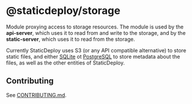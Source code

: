 # @staticdeploy/storage

Module proxying access to storage resources. The module is used by the
**api-server**, which uses it to read from and write to the storage, and by the
**static-server**, which uses it to read from the storage.

Currently StaticDeploy uses S3 (or any API compatible alternative) to store
static files, and either [SQLite](https://www.sqlite.org/) ot
[PostgreSQL](https://www.postgresql.org/) to store metadata about the files, as
well as the other entities of StaticDeploy.

## Contributing

See [CONTRIBUTING.md](CONTRIBUTING.md).
